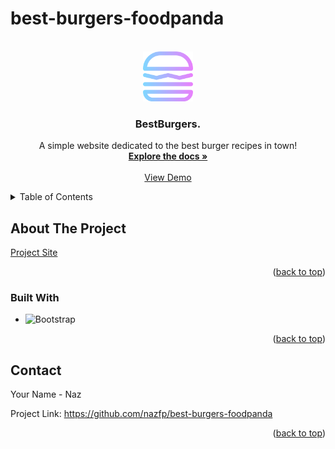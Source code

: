 # best-burgers-foodpanda

<a name="readme-top"></a>
<!-- PROJECT LOGO -->
<br />
<div align="center">
  <a href="[https://github.com/github_username/repo_name](https://github.com/nazfp/best-burgers-foodpanda)">
    <img src="images/burger-icon.png" alt="Logo" width="80" height="80">
  </a>

<h3 align="center">BestBurgers.</h3>

  <p align="center">
    A simple website dedicated to the best burger recipes in town!
    <br />
    <a href="https://github.com/github_username/repo_name"><strong>Explore the docs »</strong></a>
    <br />
    <br />
    <a href="https://nazfp.github.io/best-burgers-foodpanda/">View Demo</a>
  </p>
</div>



<!-- TABLE OF CONTENTS -->
<details>
  <summary>Table of Contents</summary>
  <ol>
    <li>
      <a href="#about-the-project">About The Project</a>
      <ul>
        <li><a href="#built-with">Built With</a></li>
      </ul>
    </li>
  </ol>
</details>



<!-- ABOUT THE PROJECT -->
## About The Project

[Project Site](https://nazfp.github.io/best-burgers-foodpanda/)


<p align="right">(<a href="#readme-top">back to top</a>)</p>



### Built With

* ![Bootstrap][Bootstrap.com]

<p align="right">(<a href="#readme-top">back to top</a>)</p>




<!-- CONTACT -->
## Contact

Your Name - Naz

Project Link: https://github.com/nazfp/best-burgers-foodpanda

<p align="right">(<a href="#readme-top">back to top</a>)</p>

<!-- Markdown Links and Images -->

[Bootstrap.com]: https://img.shields.io/badge/Bootstrap-563D7C?style=for-the-badge&logo=bootstrap&logoColor=white
